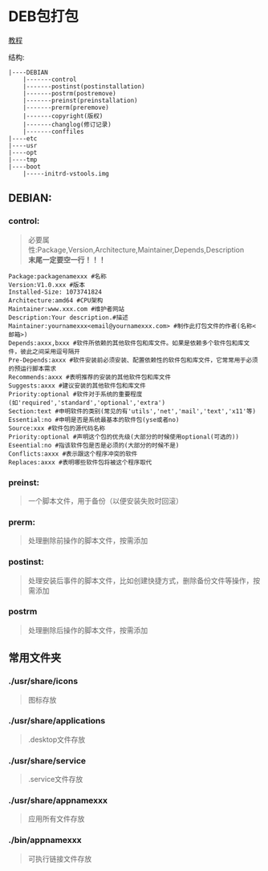 # DEB包打包

[教程](https://blog.csdn.net/fengshengwei3/article/details/124271254)

结构:
```
|----DEBIAN
    |-------control
    |-------postinst(postinstallation)
    |-------postrm(postremove)
    |-------preinst(preinstallation)
    |-------prerm(preremove)
    |-------copyright(版权)
    |-------changlog(修订记录)
    |-------conffiles
|----etc
|----usr
|----opt
|----tmp
|----boot
    |-----initrd-vstools.img
```

## DEBIAN:

### control: 
> 必要属性:Package,Version,Architecture,Maintainer,Depends,Description  
> **末尾一定要空一行！！！**
> 
```
Package:packagenamexxx #名称
Version:V1.0.xxx #版本
Installed-Size: 1073741824
Architecture:amd64 #CPU架构
Maintainer:www.xxx.com #维护者网站
Description:Your description.#描述
Maintainer:yournamexxx<email@yournamexxx.com> #制作此打包文件的作者(名称<邮箱>)
Depends:axxx,bxxx #软件所依赖的其他软件包和库文件。如果是依赖多个软件包和库文件，彼此之间采用逗号隔开
Pre-Depends:axxx #软件安装前必须安装、配置依赖性的软件包和库文件，它常常用于必须的预运行脚本需求
Recommends:axxx #表明推荐的安装的其他软件包和库文件
Suggests:axxx #建议安装的其他软件包和库文件
Priority:optional #软件对于系统的重要程度(如'required','standard','optional','extra')
Section:text #申明软件的类别(常见的有'utils','net','mail','text','x11'等)
Essential:no #申明是否是系统最基本的软件包(yse或者no)
Source:xxx #软件包的源代码名称
Priority:optional #声明这个包的优先级(大部分的时候使用optional(可选的))
Eseential:no #指该软件包是否是必须的(大部分的时候不是)
Conflicts:axxx #表示跟这个程序冲突的软件
Replaces:axxx #表明哪些软件包将被这个程序取代
```

### preinst:
> 一个脚本文件，用于备份（以便安装失败时回滚）

### prerm:
> 处理删除前操作的脚本文件，按需添加

### postinst:
> 处理安装后事件的脚本文件，比如创建快捷方式，删除备份文件等操作，按需添加

### postrm
> 处理删除后操作的脚本文件，按需添加

## 常用文件夹

### ./usr/share/icons
> 图标存放

### ./usr/share/applications
> .desktop文件存放

### ./usr/share/service
> .service文件存放

### ./usr/share/appnamexxx
> 应用所有文件存放

### ./bin/appnamexxx
> 可执行链接文件存放
